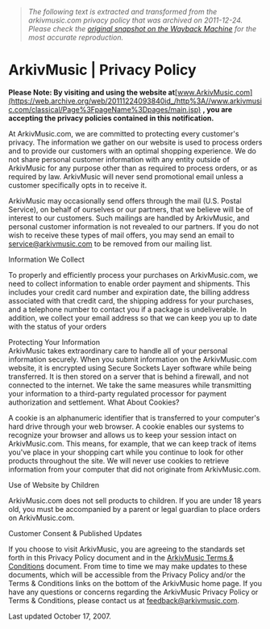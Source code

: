 > *The following text is extracted and transformed from the arkivmusic.com privacy policy that was archived on 2011-12-24. Please check the [original snapshot on the Wayback Machine](https://web.archive.org/web/20111224093840id_/http%3A//www.arkivmusic.com/classical/Page%3FpageName%3Dpages/privacy.jsp) for the most accurate reproduction.*

# ArkivMusic | Privacy Policy

**Please Note: By visiting and using the website at**[www.ArkivMusic.com](https://web.archive.org/web/20111224093840id_/http%3A//www.arkivmusic.com/classical/Page%3FpageName%3Dpages/main.jsp) **, you are accepting the privacy policies contained in this notification.**

At ArkivMusic.com, we are committed to protecting every customer's privacy. The information we gather on our website is used to process orders and to provide our customers with an optimal shopping experience. We do not share personal customer information with any entity outside of ArkivMusic for any purpose other than as required to process orders, or as required by law. ArkivMusic will never send promotional email unless a customer specifically opts in to receive it. 

ArkivMusic may occasionally send offers through the mail (U.S. Postal Service), on behalf of ourselves or our partners, that we believe will be of interest to our customers. Such mailings are handled by ArkivMusic, and personal customer information is not revealed to our partners. If you do not wish to receive these types of mail offers, you may send an email to service@arkivmusic.com to be removed from our mailing list. 

Information We Collect

To properly and efficiently process your purchases on ArkivMusic.com, we need to collect information to enable order payment and shipments. This includes your credit card number and expiration date, the billing address associated with that credit card, the shipping address for your purchases, and a telephone number to contact you if a package is undeliverable. In addition, we collect your email address so that we can keep you up to date with the status of your orders 

Protecting Your Information   
ArkivMusic takes extraordinary care to handle all of your personal information securely. When you submit information on the ArkivMusic.com website, it is encrypted using Secure Sockets Layer software while being transferred. It is then stored on a server that is behind a firewall, and not connected to the internet. We take the same measures while transmitting your information to a third-party regulated processor for payment authorization and settlement. What About Cookies?

A cookie is an alphanumeric identifier that is transferred to your computer's hard drive through your web browser. A cookie enables our systems to recognize your browser and allows us to keep your session intact on ArkivMusic.com. This means, for example, that we can keep track of items you've place in your shopping cart while you continue to look for other products throughout the site. We will never use cookies to retrieve information from your computer that did not originate from ArkivMusic.com. 

Use of Website by Children

ArkivMusic.com does not sell products to children. If you are under 18 years old, you must be accompanied by a parent or legal guardian to place orders on ArkivMusic.com. 

Customer Consent & Published Updates

If you choose to visit ArkivMusic, you are agreeing to the standards set forth in this Privacy Policy document and in the [ArkivMusic Terms & Conditions](https://web.archive.org/web/20111224093840id_/http%3A//www.arkivmusic.com/classical/Page%3FpageName%3Dpages/terms.jsp) document. From time to time we may make updates to these documents, which will be accessible from the Privacy Policy and/or the Terms & Conditions links on the bottom of the ArkivMusic home page. If you have any questions or concerns regarding the ArkivMusic Privacy Policy or Terms & Conditions, please contact us at [feedback@arkivmusic.com](mailto:feedback@arkivmusic.com). 

Last updated October 17, 2007. 
